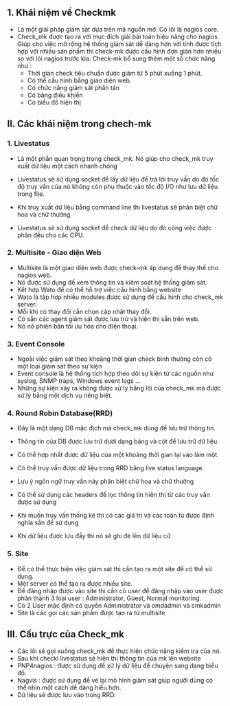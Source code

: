 ## 1. Khái niệm về Checkmk 
- Là một giải pháp giám sát dựa trên mã nguồn mở. Có lõi là nagios core.
- Check_mk được tạo ra với mục đích giải bài toán hiệu năng cho nagios . Giúp cho việc mở rộng hệ thống giám sát dễ dàng hơn với tính được tích hợp với nhiều sản phẩm thì check-mk được cấu hình đơn giản hơn nhiều so với lõi nagios trước kia. Check-mk bổ sung thêm một số chức năng như :
    + Thời gian check tiêu chuẩn được giảm từ 5 phút xuống 1 phút.
    + Có thể cấu hình bằng giao diện web.
    + Có chức năng giám sát phân tán
    + Có bảng điều khiển
    + Có biểu đồ hiện thị


## II. Các khái niệm trong chech-mk

### 1. Livestatus
- Là một phần quan trọng trong check_mk. Nó giúp cho check_mk truy xuất dữ liệu một cách nhanh chóng
- Livestatus sẽ sử dụng socket để lấy dữ liệu để trả lời truy vấn do đó tốc độ truy vấn của nó không còn phụ thuộc vào tốc độ I/O như lưu dữ liệu trong file.

- Khi truy xuất dữ liệu bằng command line thì livestatus sẽ phân biệt chữ hoa và chữ thường
- Livestatus sẽ sử dụng socket để check dữ liệu do đó công việc được phân đều cho các CPU.

### 2. Multisite - Giao diện Web
- Multisite là một giao diện web được check-mk áp dụng để thay thế cho nagios web.
- Nó được sử dụng để xem thông tin và kiêm soát hệ thống giám sát.
- Kết hợp Wato để có thể hỗ trợ việc cấu hình bằng website
- Wato là tập hợp nhiều modules được sử dụng để cấu hình cho check_mk server.
- Mỗi khi có thay đổi cần chọn cập nhật thay đổi.
- Có sẵn các agent giám sát được lưu trừ và hiện thị sẵn trên web.
- Nó nó phiên bản tối ưu hóa cho điện thoại.


### 3. Event Console 
- Ngoài việc giám sát theo khoảng thời gian check bình thường còn có một loại giám sát theo sự kiện
- Event console là hệ thống tích hợp theo dõi sự kiện từ các nguồn như syslog, SNMP traps, Windows event logs ...
- Những sự kiện xảy ra không được xử lý bằng lõi của check_mk mà được xử lý bằng một dịch vụ riêng biệt.


### 4. Round Robin Database(RRD)
- Đây là một dạng DB mặc địch mà check_mk dùng để lưu trữ thông tin.

- Thông tin của DB được lưu trữ dưới dạng bảng và cột để lưu trữ dữ liệu.
- Có thể hợp nhất được dữ liệu của một khoảng thời gian lại vào làm một.
- Có thể truy vấn được dữ liệu trong RRD bằng live status language.
- Lưu ý ngôn ngữ truy vấn này phân biệt chữ hoa và chữ thường
- Có thể sử dụng các headers để lọc thông tin hiện thị từ các truy vấn được sử dụng
- Khi muốn truy vấn thống kê thì có các giá trị và các toán tủ được định nghĩa sẵn để sử dụng
- Khi dữ liệu được lưu đầy thì nó sẽ ghi đè lên dữ liệu cữ

### 5. Site
- Để có thể thực hiện việc giám sát thì cần tạo ra một site để có thể sử dụng.
- Một server có thể tạo ra được nhiều site.
- Để đăng nhập được vào site thì cần có user để đăng nhập vào user được phân thành 3 loại user : Administrator, Guest, Normal monitoring.
- Có 2 User mặc định có quyền Administrator và omdadmin và cmkadmin
- Site là các gọi các sản phẩm được tạo ra từ multisite


## III. Cấu trực của Check_mk

- Các lõi sẽ gọi xuống check_mk để thực hiện chức năng kiểm tra của nó.
- Sau khi checkl livestatus sẽ hiện thị thông tin của mk lên website
- PNP4nagios : được sử dụng để xử lý dữ liệu để chuyện sang dạng biểu đồ.
- Nagvis : được sử dụng để vẽ lại mô hình giám sát giúp người dùng có thể nhìn một cách dễ dàng hiểu hơn.
- Dữ liệu sẽ được lưu vào trong RRD.

